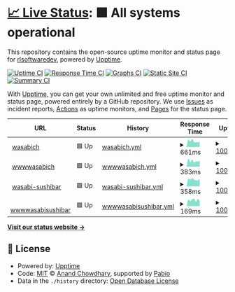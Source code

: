 # [📈 Live Status](https://rlsoftwaredev.github.io/uptimechecker): <!--live status--> **🟩 All systems operational**

This repository contains the open-source uptime monitor and status page for [rlsoftwaredev](https://rlsoftwaredev.github.io/uptimechecker), powered by [Upptime](https://github.com/upptime/upptime).

[![Uptime CI](https://github.com/rlsoftwaredev/uptimechecker/workflows/Uptime%20CI/badge.svg)](https://github.com/rlsoftwaredev/uptimechecker/actions?query=workflow%3A%22Uptime+CI%22)
[![Response Time CI](https://github.com/rlsoftwaredev/uptimechecker/workflows/Response%20Time%20CI/badge.svg)](https://github.com/rlsoftwaredev/uptimechecker/actions?query=workflow%3A%22Response+Time+CI%22)
[![Graphs CI](https://github.com/rlsoftwaredev/uptimechecker/workflows/Graphs%20CI/badge.svg)](https://github.com/rlsoftwaredev/uptimechecker/actions?query=workflow%3A%22Graphs+CI%22)
[![Static Site CI](https://github.com/rlsoftwaredev/uptimechecker/workflows/Static%20Site%20CI/badge.svg)](https://github.com/rlsoftwaredev/uptimechecker/actions?query=workflow%3A%22Static+Site+CI%22)
[![Summary CI](https://github.com/rlsoftwaredev/uptimechecker/workflows/Summary%20CI/badge.svg)](https://github.com/rlsoftwaredev/uptimechecker/actions?query=workflow%3A%22Summary+CI%22)

With [Upptime](https://upptime.js.org), you can get your own unlimited and free uptime monitor and status page, powered entirely by a GitHub repository. We use [Issues](https://github.com/rlsoftwaredev/uptimechecker/issues) as incident reports, [Actions](https://github.com/rlsoftwaredev/uptimechecker/actions) as uptime monitors, and [Pages](https://rlsoftwaredev.github.io/uptimechecker) for the status page.

<!--start: status pages-->
<!-- This summary is generated by Upptime (https://github.com/upptime/upptime) -->
<!-- Do not edit this manually, your changes will be overwritten -->
<!-- prettier-ignore -->
| URL | Status | History | Response Time | Uptime |
| --- | ------ | ------- | ------------- | ------ |
| <img alt="" src="https://icons.duckduckgo.com/ip3/wasabisushi.ch.ico" height="13"> [wasabich](https://wasabisushi.ch) | 🟩 Up | [wasabich.yml](https://github.com/RLSoftwareDev/uptimechecker/commits/HEAD/history/wasabich.yml) | <details><summary><img alt="Response time graph" src="./graphs/wasabich/response-time-week.png" height="20"> 661ms</summary><br><a href="https://rlsoftwaredev.github.io/uptimechecker/history/wasabich"><img alt="Response time 641" src="https://img.shields.io/endpoint?url=https%3A%2F%2Fraw.githubusercontent.com%2FRLSoftwareDev%2Fuptimechecker%2FHEAD%2Fapi%2Fwasabich%2Fresponse-time.json"></a><br><a href="https://rlsoftwaredev.github.io/uptimechecker/history/wasabich"><img alt="24-hour response time 598" src="https://img.shields.io/endpoint?url=https%3A%2F%2Fraw.githubusercontent.com%2FRLSoftwareDev%2Fuptimechecker%2FHEAD%2Fapi%2Fwasabich%2Fresponse-time-day.json"></a><br><a href="https://rlsoftwaredev.github.io/uptimechecker/history/wasabich"><img alt="7-day response time 661" src="https://img.shields.io/endpoint?url=https%3A%2F%2Fraw.githubusercontent.com%2FRLSoftwareDev%2Fuptimechecker%2FHEAD%2Fapi%2Fwasabich%2Fresponse-time-week.json"></a><br><a href="https://rlsoftwaredev.github.io/uptimechecker/history/wasabich"><img alt="30-day response time 643" src="https://img.shields.io/endpoint?url=https%3A%2F%2Fraw.githubusercontent.com%2FRLSoftwareDev%2Fuptimechecker%2FHEAD%2Fapi%2Fwasabich%2Fresponse-time-month.json"></a><br><a href="https://rlsoftwaredev.github.io/uptimechecker/history/wasabich"><img alt="1-year response time 641" src="https://img.shields.io/endpoint?url=https%3A%2F%2Fraw.githubusercontent.com%2FRLSoftwareDev%2Fuptimechecker%2FHEAD%2Fapi%2Fwasabich%2Fresponse-time-year.json"></a></details> | <details><summary><a href="https://rlsoftwaredev.github.io/uptimechecker/history/wasabich">100.00%</a></summary><a href="https://rlsoftwaredev.github.io/uptimechecker/history/wasabich"><img alt="All-time uptime 100.00%" src="https://img.shields.io/endpoint?url=https%3A%2F%2Fraw.githubusercontent.com%2FRLSoftwareDev%2Fuptimechecker%2FHEAD%2Fapi%2Fwasabich%2Fuptime.json"></a><br><a href="https://rlsoftwaredev.github.io/uptimechecker/history/wasabich"><img alt="24-hour uptime 100.00%" src="https://img.shields.io/endpoint?url=https%3A%2F%2Fraw.githubusercontent.com%2FRLSoftwareDev%2Fuptimechecker%2FHEAD%2Fapi%2Fwasabich%2Fuptime-day.json"></a><br><a href="https://rlsoftwaredev.github.io/uptimechecker/history/wasabich"><img alt="7-day uptime 100.00%" src="https://img.shields.io/endpoint?url=https%3A%2F%2Fraw.githubusercontent.com%2FRLSoftwareDev%2Fuptimechecker%2FHEAD%2Fapi%2Fwasabich%2Fuptime-week.json"></a><br><a href="https://rlsoftwaredev.github.io/uptimechecker/history/wasabich"><img alt="30-day uptime 100.00%" src="https://img.shields.io/endpoint?url=https%3A%2F%2Fraw.githubusercontent.com%2FRLSoftwareDev%2Fuptimechecker%2FHEAD%2Fapi%2Fwasabich%2Fuptime-month.json"></a><br><a href="https://rlsoftwaredev.github.io/uptimechecker/history/wasabich"><img alt="1-year uptime 100.00%" src="https://img.shields.io/endpoint?url=https%3A%2F%2Fraw.githubusercontent.com%2FRLSoftwareDev%2Fuptimechecker%2FHEAD%2Fapi%2Fwasabich%2Fuptime-year.json"></a></details>
| <img alt="" src="https://icons.duckduckgo.com/ip3/www.wasabisushi.ch.ico" height="13"> [wwwwasabich](https://www.wasabisushi.ch) | 🟩 Up | [wwwwasabich.yml](https://github.com/RLSoftwareDev/uptimechecker/commits/HEAD/history/wwwwasabich.yml) | <details><summary><img alt="Response time graph" src="./graphs/wwwwasabich/response-time-week.png" height="20"> 383ms</summary><br><a href="https://rlsoftwaredev.github.io/uptimechecker/history/wwwwasabich"><img alt="Response time 390" src="https://img.shields.io/endpoint?url=https%3A%2F%2Fraw.githubusercontent.com%2FRLSoftwareDev%2Fuptimechecker%2FHEAD%2Fapi%2Fwwwwasabich%2Fresponse-time.json"></a><br><a href="https://rlsoftwaredev.github.io/uptimechecker/history/wwwwasabich"><img alt="24-hour response time 394" src="https://img.shields.io/endpoint?url=https%3A%2F%2Fraw.githubusercontent.com%2FRLSoftwareDev%2Fuptimechecker%2FHEAD%2Fapi%2Fwwwwasabich%2Fresponse-time-day.json"></a><br><a href="https://rlsoftwaredev.github.io/uptimechecker/history/wwwwasabich"><img alt="7-day response time 383" src="https://img.shields.io/endpoint?url=https%3A%2F%2Fraw.githubusercontent.com%2FRLSoftwareDev%2Fuptimechecker%2FHEAD%2Fapi%2Fwwwwasabich%2Fresponse-time-week.json"></a><br><a href="https://rlsoftwaredev.github.io/uptimechecker/history/wwwwasabich"><img alt="30-day response time 404" src="https://img.shields.io/endpoint?url=https%3A%2F%2Fraw.githubusercontent.com%2FRLSoftwareDev%2Fuptimechecker%2FHEAD%2Fapi%2Fwwwwasabich%2Fresponse-time-month.json"></a><br><a href="https://rlsoftwaredev.github.io/uptimechecker/history/wwwwasabich"><img alt="1-year response time 390" src="https://img.shields.io/endpoint?url=https%3A%2F%2Fraw.githubusercontent.com%2FRLSoftwareDev%2Fuptimechecker%2FHEAD%2Fapi%2Fwwwwasabich%2Fresponse-time-year.json"></a></details> | <details><summary><a href="https://rlsoftwaredev.github.io/uptimechecker/history/wwwwasabich">100.00%</a></summary><a href="https://rlsoftwaredev.github.io/uptimechecker/history/wwwwasabich"><img alt="All-time uptime 100.00%" src="https://img.shields.io/endpoint?url=https%3A%2F%2Fraw.githubusercontent.com%2FRLSoftwareDev%2Fuptimechecker%2FHEAD%2Fapi%2Fwwwwasabich%2Fuptime.json"></a><br><a href="https://rlsoftwaredev.github.io/uptimechecker/history/wwwwasabich"><img alt="24-hour uptime 100.00%" src="https://img.shields.io/endpoint?url=https%3A%2F%2Fraw.githubusercontent.com%2FRLSoftwareDev%2Fuptimechecker%2FHEAD%2Fapi%2Fwwwwasabich%2Fuptime-day.json"></a><br><a href="https://rlsoftwaredev.github.io/uptimechecker/history/wwwwasabich"><img alt="7-day uptime 100.00%" src="https://img.shields.io/endpoint?url=https%3A%2F%2Fraw.githubusercontent.com%2FRLSoftwareDev%2Fuptimechecker%2FHEAD%2Fapi%2Fwwwwasabich%2Fuptime-week.json"></a><br><a href="https://rlsoftwaredev.github.io/uptimechecker/history/wwwwasabich"><img alt="30-day uptime 100.00%" src="https://img.shields.io/endpoint?url=https%3A%2F%2Fraw.githubusercontent.com%2FRLSoftwareDev%2Fuptimechecker%2FHEAD%2Fapi%2Fwwwwasabich%2Fuptime-month.json"></a><br><a href="https://rlsoftwaredev.github.io/uptimechecker/history/wwwwasabich"><img alt="1-year uptime 100.00%" src="https://img.shields.io/endpoint?url=https%3A%2F%2Fraw.githubusercontent.com%2FRLSoftwareDev%2Fuptimechecker%2FHEAD%2Fapi%2Fwwwwasabich%2Fuptime-year.json"></a></details>
| <img alt="" src="https://icons.duckduckgo.com/ip3/www.wasabi-sushibar.com.ico" height="13"> [wasabi-sushibar](https://www.wasabi-sushibar.com) | 🟩 Up | [wasabi-sushibar.yml](https://github.com/RLSoftwareDev/uptimechecker/commits/HEAD/history/wasabi-sushibar.yml) | <details><summary><img alt="Response time graph" src="./graphs/wasabi-sushibar/response-time-week.png" height="20"> 358ms</summary><br><a href="https://rlsoftwaredev.github.io/uptimechecker/history/wasabi-sushibar"><img alt="Response time 388" src="https://img.shields.io/endpoint?url=https%3A%2F%2Fraw.githubusercontent.com%2FRLSoftwareDev%2Fuptimechecker%2FHEAD%2Fapi%2Fwasabi-sushibar%2Fresponse-time.json"></a><br><a href="https://rlsoftwaredev.github.io/uptimechecker/history/wasabi-sushibar"><img alt="24-hour response time 375" src="https://img.shields.io/endpoint?url=https%3A%2F%2Fraw.githubusercontent.com%2FRLSoftwareDev%2Fuptimechecker%2FHEAD%2Fapi%2Fwasabi-sushibar%2Fresponse-time-day.json"></a><br><a href="https://rlsoftwaredev.github.io/uptimechecker/history/wasabi-sushibar"><img alt="7-day response time 358" src="https://img.shields.io/endpoint?url=https%3A%2F%2Fraw.githubusercontent.com%2FRLSoftwareDev%2Fuptimechecker%2FHEAD%2Fapi%2Fwasabi-sushibar%2Fresponse-time-week.json"></a><br><a href="https://rlsoftwaredev.github.io/uptimechecker/history/wasabi-sushibar"><img alt="30-day response time 369" src="https://img.shields.io/endpoint?url=https%3A%2F%2Fraw.githubusercontent.com%2FRLSoftwareDev%2Fuptimechecker%2FHEAD%2Fapi%2Fwasabi-sushibar%2Fresponse-time-month.json"></a><br><a href="https://rlsoftwaredev.github.io/uptimechecker/history/wasabi-sushibar"><img alt="1-year response time 388" src="https://img.shields.io/endpoint?url=https%3A%2F%2Fraw.githubusercontent.com%2FRLSoftwareDev%2Fuptimechecker%2FHEAD%2Fapi%2Fwasabi-sushibar%2Fresponse-time-year.json"></a></details> | <details><summary><a href="https://rlsoftwaredev.github.io/uptimechecker/history/wasabi-sushibar">100.00%</a></summary><a href="https://rlsoftwaredev.github.io/uptimechecker/history/wasabi-sushibar"><img alt="All-time uptime 100.00%" src="https://img.shields.io/endpoint?url=https%3A%2F%2Fraw.githubusercontent.com%2FRLSoftwareDev%2Fuptimechecker%2FHEAD%2Fapi%2Fwasabi-sushibar%2Fuptime.json"></a><br><a href="https://rlsoftwaredev.github.io/uptimechecker/history/wasabi-sushibar"><img alt="24-hour uptime 100.00%" src="https://img.shields.io/endpoint?url=https%3A%2F%2Fraw.githubusercontent.com%2FRLSoftwareDev%2Fuptimechecker%2FHEAD%2Fapi%2Fwasabi-sushibar%2Fuptime-day.json"></a><br><a href="https://rlsoftwaredev.github.io/uptimechecker/history/wasabi-sushibar"><img alt="7-day uptime 100.00%" src="https://img.shields.io/endpoint?url=https%3A%2F%2Fraw.githubusercontent.com%2FRLSoftwareDev%2Fuptimechecker%2FHEAD%2Fapi%2Fwasabi-sushibar%2Fuptime-week.json"></a><br><a href="https://rlsoftwaredev.github.io/uptimechecker/history/wasabi-sushibar"><img alt="30-day uptime 100.00%" src="https://img.shields.io/endpoint?url=https%3A%2F%2Fraw.githubusercontent.com%2FRLSoftwareDev%2Fuptimechecker%2FHEAD%2Fapi%2Fwasabi-sushibar%2Fuptime-month.json"></a><br><a href="https://rlsoftwaredev.github.io/uptimechecker/history/wasabi-sushibar"><img alt="1-year uptime 100.00%" src="https://img.shields.io/endpoint?url=https%3A%2F%2Fraw.githubusercontent.com%2FRLSoftwareDev%2Fuptimechecker%2FHEAD%2Fapi%2Fwasabi-sushibar%2Fuptime-year.json"></a></details>
| <img alt="" src="https://icons.duckduckgo.com/ip3/www.wasabi-sushibar.com.ico" height="13"> [wwwwasabisushibar](https://www.wasabi-sushibar.com) | 🟩 Up | [wwwwasabisushibar.yml](https://github.com/RLSoftwareDev/uptimechecker/commits/HEAD/history/wwwwasabisushibar.yml) | <details><summary><img alt="Response time graph" src="./graphs/wwwwasabisushibar/response-time-week.png" height="20"> 169ms</summary><br><a href="https://rlsoftwaredev.github.io/uptimechecker/history/wwwwasabisushibar"><img alt="Response time 243" src="https://img.shields.io/endpoint?url=https%3A%2F%2Fraw.githubusercontent.com%2FRLSoftwareDev%2Fuptimechecker%2FHEAD%2Fapi%2Fwwwwasabisushibar%2Fresponse-time.json"></a><br><a href="https://rlsoftwaredev.github.io/uptimechecker/history/wwwwasabisushibar"><img alt="24-hour response time 132" src="https://img.shields.io/endpoint?url=https%3A%2F%2Fraw.githubusercontent.com%2FRLSoftwareDev%2Fuptimechecker%2FHEAD%2Fapi%2Fwwwwasabisushibar%2Fresponse-time-day.json"></a><br><a href="https://rlsoftwaredev.github.io/uptimechecker/history/wwwwasabisushibar"><img alt="7-day response time 169" src="https://img.shields.io/endpoint?url=https%3A%2F%2Fraw.githubusercontent.com%2FRLSoftwareDev%2Fuptimechecker%2FHEAD%2Fapi%2Fwwwwasabisushibar%2Fresponse-time-week.json"></a><br><a href="https://rlsoftwaredev.github.io/uptimechecker/history/wwwwasabisushibar"><img alt="30-day response time 186" src="https://img.shields.io/endpoint?url=https%3A%2F%2Fraw.githubusercontent.com%2FRLSoftwareDev%2Fuptimechecker%2FHEAD%2Fapi%2Fwwwwasabisushibar%2Fresponse-time-month.json"></a><br><a href="https://rlsoftwaredev.github.io/uptimechecker/history/wwwwasabisushibar"><img alt="1-year response time 243" src="https://img.shields.io/endpoint?url=https%3A%2F%2Fraw.githubusercontent.com%2FRLSoftwareDev%2Fuptimechecker%2FHEAD%2Fapi%2Fwwwwasabisushibar%2Fresponse-time-year.json"></a></details> | <details><summary><a href="https://rlsoftwaredev.github.io/uptimechecker/history/wwwwasabisushibar">100.00%</a></summary><a href="https://rlsoftwaredev.github.io/uptimechecker/history/wwwwasabisushibar"><img alt="All-time uptime 100.00%" src="https://img.shields.io/endpoint?url=https%3A%2F%2Fraw.githubusercontent.com%2FRLSoftwareDev%2Fuptimechecker%2FHEAD%2Fapi%2Fwwwwasabisushibar%2Fuptime.json"></a><br><a href="https://rlsoftwaredev.github.io/uptimechecker/history/wwwwasabisushibar"><img alt="24-hour uptime 100.00%" src="https://img.shields.io/endpoint?url=https%3A%2F%2Fraw.githubusercontent.com%2FRLSoftwareDev%2Fuptimechecker%2FHEAD%2Fapi%2Fwwwwasabisushibar%2Fuptime-day.json"></a><br><a href="https://rlsoftwaredev.github.io/uptimechecker/history/wwwwasabisushibar"><img alt="7-day uptime 100.00%" src="https://img.shields.io/endpoint?url=https%3A%2F%2Fraw.githubusercontent.com%2FRLSoftwareDev%2Fuptimechecker%2FHEAD%2Fapi%2Fwwwwasabisushibar%2Fuptime-week.json"></a><br><a href="https://rlsoftwaredev.github.io/uptimechecker/history/wwwwasabisushibar"><img alt="30-day uptime 100.00%" src="https://img.shields.io/endpoint?url=https%3A%2F%2Fraw.githubusercontent.com%2FRLSoftwareDev%2Fuptimechecker%2FHEAD%2Fapi%2Fwwwwasabisushibar%2Fuptime-month.json"></a><br><a href="https://rlsoftwaredev.github.io/uptimechecker/history/wwwwasabisushibar"><img alt="1-year uptime 100.00%" src="https://img.shields.io/endpoint?url=https%3A%2F%2Fraw.githubusercontent.com%2FRLSoftwareDev%2Fuptimechecker%2FHEAD%2Fapi%2Fwwwwasabisushibar%2Fuptime-year.json"></a></details>

<!--end: status pages-->

[**Visit our status website →**](https://rlsoftwaredev.github.io/uptimechecker)

## 📄 License

- Powered by: [Upptime](https://github.com/upptime/upptime)
- Code: [MIT](./LICENSE) © [Anand Chowdhary](https://anandchowdhary.com), supported by [Pabio](https://pabio.com)
- Data in the `./history` directory: [Open Database License](https://opendatacommons.org/licenses/odbl/1-0/)
